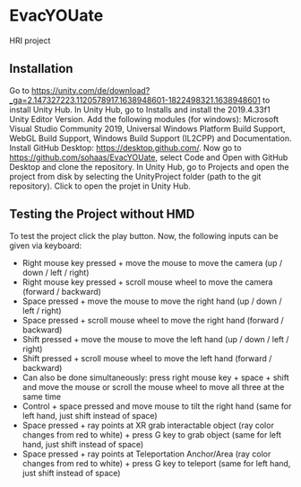 # EvacYOUate
HRI project

## Installation
Go to https://unity.com/de/download?_ga=2.147327223.1120578917.1638948601-1822498321.1638948601 to install Unity Hub.
In Unity Hub, go to Installs and install the 2019.4.33f1 Unity Editor Version. Add the following modules (for windows):
Microsoft Visual Studio Community 2019, Universal Windows Platform Build Support, WebGL Build Support, Windows Build
Support (IL2CPP) and Documentation.
Install GitHub Desktop: https://desktop.github.com/.
Now go to https://github.com/sohaas/EvacYOUate, select Code and Open with GitHub Desktop and clone the repository.
In Unity Hub, go to Projects and open the project from disk by selecting the UnityProject folder (path to the git repository).
Click to open the projet in Unity Hub.

## Testing the Project without HMD
To test the project click the play button. Now, the following inputs can be given via keyboard:
* Right mouse key pressed + move the mouse to move the camera (up / down / left / right)
* Right mouse key pressed + scroll mouse wheel to move the camera (forward / backward)
* Space pressed + move the mouse to move the right hand (up / down / left / right)
* Space pressed + scroll mouse wheel to move the right hand (forward / backward)
* Shift pressed + move the mouse to move the left hand (up / down / left / right)
* Shift pressed + scroll mouse wheel to move the left hand (forward / backward)
* Can also be done simultaneously:
  press right mouse key + space + shift and move the mouse or scroll the mouse wheel to move all three at the same time
* Control + space pressed and move mouse to tilt the right hand (same for left hand, just shift instead of space)
* Space pressed + ray points at XR grab interactable object (ray color changes from red to white) + press G key to grab object
  (same for left hand, just shift instead of space)
* Space pressed + ray points at Teleportation Anchor/Area (ray color changes from red to white) + press G key to teleport
  (same for left hand, just shift instead of space)